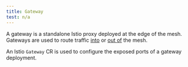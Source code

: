 ```yaml
---
title: Gateway
test: n/a
---
```


A gateway is a standalone Istio proxy deployed at the edge of the mesh.
Gateways are used to route traffic [into](/docs/tasks/traffic-management/ingress/) or [out of](/docs/tasks/traffic-management/egress/) the mesh.

An Istio `Gateway` CR is used to configure the exposed ports of a gateway deployment.
